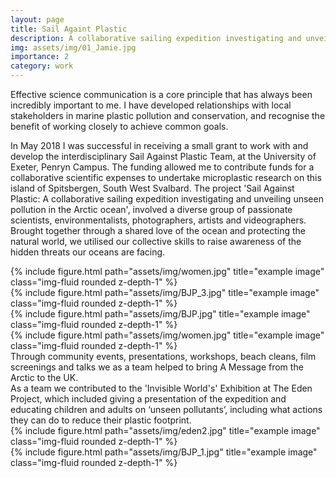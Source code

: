 ```yaml
---
layout: page
title: Sail Againt Plastic
description: A collaborative sailing expedition investigating and unveiling invisible pollution in the Arctic ocean
img: assets/img/01_Jamie.jpg
importance: 2
category: work
---
```

Effective science communication is a core principle that has always been incredibly important to me. I have developed relationships with local stakeholders in marine plastic pollution and conservation, and recognise the benefit of working closely to achieve common goals. 

<p> In May 2018 I was successful in receiving a small grant to work with and develop the interdisciplinary Sail Against Plastic Team, at the University of Exeter, Penryn Campus. The funding allowed me to contribute funds for a collaborative scientific expenses to undertake microplastic research on this island of Spitsbergen, South West Svalbard. The project 'Sail Against Plastic: A collaborative sailing expedition investigating and unveiling unseen pollution in the Arctic ocean', involved a diverse  group of passionate scientists, environmentalists, photographers, artists and videographers. Brought together through a shared love of the ocean and protecting the natural world, we utilised our collective skills to raise awareness of the hidden threats our oceans are facing.
<div class="row">
    <div class="col-sm mt-3 mt-md-0">
        {% include figure.html path="assets/img/women.jpg" title="example image" class="img-fluid rounded z-depth-1" %}
    </div>
    <div class="col-sm mt-3 mt-md-0">
        {% include figure.html path="assets/img/BJP_3.jpg" title="example image" class="img-fluid rounded z-depth-1" %}
    </div>
    <div class="col-sm mt-3 mt-md-0">
        {% include figure.html path="assets/img/BJP.jpg" title="example image" class="img-fluid rounded z-depth-1" %}
    </div>
</div>
<div class="caption">

</div>
<div class="row">
    <div class="col-sm mt-3 mt-md-0">
        {% include figure.html path="assets/img/women.jpg" title="example image" class="img-fluid rounded z-depth-1" %}
    </div>
</div>
<div class="caption">
 Through community events, presentations, workshops, beach cleans, film screenings and talks we as a team helped to bring A Message from the Arctic to the UK. 
</div>
As a team we contributed to the 'Invisible World's' Exhibition at The Eden Project, which included giving a presentation of the expedition and educating children and adults on ‘unseen pollutants’, including what actions they can do to reduce their plastic footprint.

<div class="row justify-content-sm-center">
    <div class="col-sm-8 mt-3 mt-md-0">
        {% include figure.html path="assets/img/eden2.jpg" title="example image" class="img-fluid rounded z-depth-1" %}
    </div>
    <div class="col-sm-4 mt-3 mt-md-0">
        {% include figure.html path="assets/img/BJP_1.jpg" title="example image" class="img-fluid rounded z-depth-1" %}
    </div>
</div>
<div class="caption">
    
</div>


